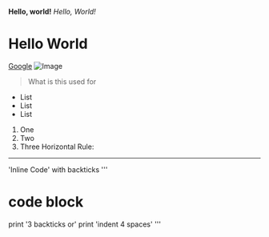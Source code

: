 __Hello, world!__
*Hello, World!*
# Hello World
[Google](https://www.google.com/) 
![Image](https://media.licdn.com/dms/image/C4D0BAQEE5nshbEgWTQ/company-logo_200_200/0/1653290015557/hi_official_logo?e=2147483647&v=beta&t=Fls9KV6a0WAUD1FdHyJ1dxzJJTl5Chz20oro72FjNzc)
> What is this used for

* List
* List
* List
  
1. One
2. Two
3. Three
Horizontal Rule:
---

'Inline Code' with backticks
'''
# code block
print '3 backticks or' 
print 'indent 4 spaces'
'''
